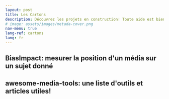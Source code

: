 ```yaml
---
layout: post
title: Les Cartons
description: Découvrez les projets en construction! Toute aide est bienvenue
# image: assets/images/metada-cover.png
nav-menu: true
lang-ref: cartons
lang: fr
---
```


## BiasImpact: mesurer la position d'un média sur un sujet donné

## awesome-media-tools: une liste d'outils et articles utiles!
